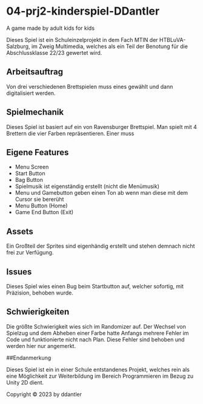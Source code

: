 # 04-prj2-kinderspiel-DDantler
A game made by adult kids for kids

Dieses Spiel ist ein Schuleinzelprojekt in dem Fach MTIN der HTBLuVA-Salzburg, im Zweig Multimedia, welches als ein Teil der Benotung für die Abschlussklasse 22/23 gewertet wird.

## Arbeitsauftrag

Von drei verschiedenen Brettspielen muss eines gewählt und dann digitalisiert werden.

## Spielmechanik

Dieses Spiel ist basiert auf ein von Ravensburger Brettspiel. Man spielt mit 4 Brettern die vier Farben repräsentieren. Einer muss

## Eigene Features

- Menu Screen
- Start Button
- Bag Button
- Spielmusik ist eigenständig erstellt (nicht die Menümusik)
- Menu und Gamebutton geben einen Ton ab wenn man diese mit dem Cursor sie bererüht
- Menu Button (Home)
- Game End Button (Exit)

## Assets
Ein Großteil der Sprites sind eigenhändig erstellt und stehen demnach nicht frei zur Verfügung.

## Issues
Dieses Spiel wies einen Bug beim Startbutton auf, welcher sofortig, mit Präzision, behoben wurde.

## Schwierigkeiten

Die größte Schwierigkeit wies sich im Randomizer auf. Der Wechsel von Spielzug und dem Abheben einer Farbe hatte Anfangs mehrere Fehler im Code und funktionierte nicht nach Plan. Diese Fehler sind behoben und werden hier nur angemerkt.

##Endanmerkung

Dieses Spiel ist ein in einer Schule entstandenes Projekt, welches rein als eine Möglichkeit zur Weiterbildung im Bereich Programmieren im Bezug zu Unity 2D dient.

Copyright © 2023 by ddantler
